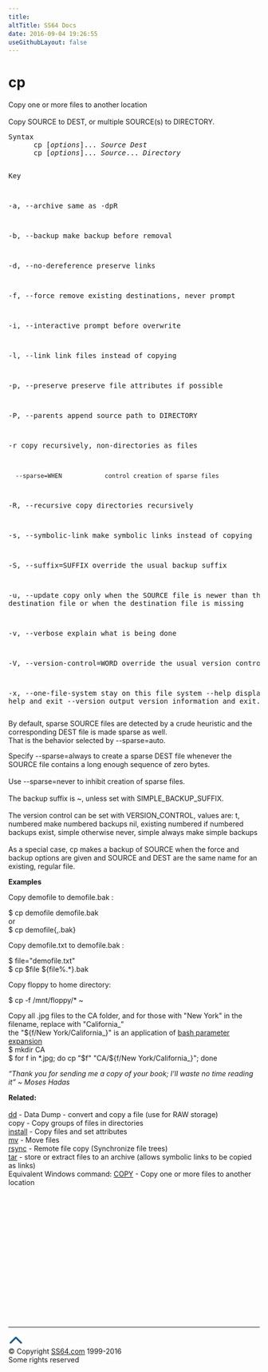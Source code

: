 ```yaml
---
title:
altTitle: SS64 Docs
date: 2016-09-04 19:26:55
useGithubLayout: false
---
```

<!-- #BeginLibraryItem "/Library/head_bash.lbi" --><!-- #EndLibraryItem --><h1>cp</h1> 
<p>Copy one or more files to another location<br>
<br>
Copy SOURCE to DEST, or multiple SOURCE(s) to DIRECTORY. </p>
<pre>Syntax
      cp [<i>options</i>]... <i>Source</i> <i>Dest</i>
      cp [<i>options</i>]... <i>Source</i>... <i>Directory</i>

Key

  -a, --archive                same as -dpR

  -b, --backup                 make backup before removal

  -d, --no-dereference         preserve links

  -f, --force                  remove existing destinations, never prompt

  -i, --interactive            prompt before overwrite

  -l, --link                   link files instead of copying

  -p, --preserve               preserve file attributes if possible

  -P, --parents                append source path to DIRECTORY

  -r                           copy recursively, non-directories as files

      --sparse=WHEN            control creation of sparse files

  -R, --recursive              copy directories recursively

  -s, --symbolic-link          make symbolic links instead of copying

  -S, --suffix=SUFFIX          override the usual backup suffix

  -u, --update                 copy only when the SOURCE file is newer
                                 than the destination file or when the
                                 destination file is missing

  -v, --verbose                explain what is being done

  -V, --version-control=WORD   override the usual version control

  -x, --one-file-system        stay on this file system
      --help                   display this help and exit
      --version                output version information and exit.</pre>
<p>By default, sparse SOURCE files are detected by a crude heuristic and the corresponding DEST file is made sparse as well. <br>
That is the behavior selected by --sparse=auto. </p>
<p>Specify --sparse=always to create a sparse DEST file whenever the SOURCE file contains a long enough sequence of zero bytes. <br>
<br>
Use --sparse=never to inhibit creation of sparse files.<br>
<br>
The backup suffix is ~, unless set with SIMPLE_BACKUP_SUFFIX.<br>
<br>
The version control can be set with VERSION_CONTROL, values are: t, numbered make numbered backups nil, existing numbered if numbered backups exist, simple otherwise never, simple always make simple backups <br>
<br>
As a special case, cp makes a backup of SOURCE when the force and backup options are given and SOURCE and DEST are the same name for an existing, regular file. </p>
<p><b>Examples</b></p>
<p>Copy demofile to demofile.bak : </p>
<p><span class="code">$ cp demofile demofile.bak<br>
</span>or<span class="code"><br>
$ cp demofile{,.bak}</span></p>
<p>Copy demofile.txt to demofile.bak : </p>
<p class="code">$ file="demofile.txt"<br>
$ cp $file ${file%.*}.bak</p>
<p>Copy  floppy to home directory:</p>
<p class="code">$ cp -f /mnt/floppy/* ~</p>
<p>Copy all .jpg files to the CA folder, and for those with "New York" in the filename, replace with "California_" <br>
the "${f/New York/California_}" is an application of <a href="syntax-expand.html">bash parameter expansion</a><span class="code"><br>
$ mkdir CA<br>
$ for f in *.jpg; do cp "$f" "CA/${f/New York/California_}"; done</span></p>
<p class="quote"><i>“Thank you for sending me a copy of your book; I'll waste no time reading it” ~ Moses Hadas</i></p>
<p><b>Related:</b><br>
<br>
<a href="dd.html">dd</a> - Data Dump - convert and copy a file (use for RAW storage)<br>
copy - Copy groups of files in directories<br>
<a href="install.html">install</a> - Copy files and set attributes<br>
<a href="mv.html">mv</a> - Move files<br>
<a href="rsync.html">rsync</a> - Remote file copy (Synchronize file trees) <br>
<a href="tar.html">tar</a> - store or extract files to an archive (allows symbolic links to be copied as links)<br>
Equivalent Windows command:  <a href="../nt/copy.html">COPY</a> - Copy one or more files to another location</p><!-- #BeginLibraryItem "/Library/foot_bash.lbi" --><p>
<!-- bash300 -->
<ins class="adsbygoogle" style="display:inline-block;width:300px;height:250px" data-ad-client="ca-pub-6140977852749469" data-ad-slot="4615356305"></ins>
<script>
(adsbygoogle = window.adsbygoogle || []).push({});
</script></p>
<hr>
<div id="bl" class="footer"><a href="cp.html#"><img src="../images/top.png" width="30" height="22" alt="Back to the Top"></a></div>
<div id="br" class="footer, tagline">© Copyright <a href="http://ss64.com/">SS64.com</a> 1999-2016<br>
Some rights reserved</div><!-- #EndLibraryItem -->
